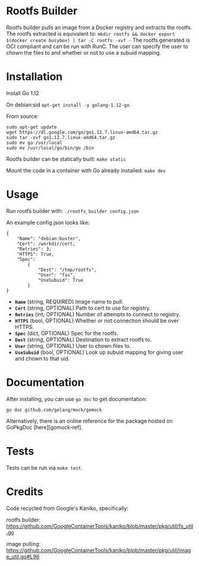 Rootfs Builder
======
Rootfs builder pulls an image from a Docker registry and extracts the rootfs.
The rootfs extracted is equivalent to:
`mkdir rootfs && docker export $(docker create busybox) | tar -C rootfs -xvf -`
The rootfs generated is OCI compliant and can be run with RunC.  The user can
specify the user to chown the files to and whether or not to use a subuid mapping.

Installation
=====
Install Go 1.12

On debian:sid
`apt-get install -y golang-1.12-go`.

From source:
```
sudo apt-get update
wget https://dl.google.com/go/go1.12.7.linux-amd64.tar.gz
sudo tar -xvf go1.12.7.linux-amd64.tar.gz
sudo mv go /usr/local
sudo mv /usr/local/go/bin/go /bin
```

Rootfs builder can be statically built:
`make static`

Mount the code in a container with Go already installed:
`make dev`

Usage
=====
Run rootfs builder with:
`./rootfs_builder config.json`

An example config.json looks like:
```
{
    "Name": "debian:buster",
    "Cert": /workdir/cert,
    "Retries": 3,
    "HTTPS": True,
    "Spec":
        {
            "Dest": "/tmp/rootfs",
            "User": "fas",
            "UseSubuid": True
        }
}
```
* **`Name`** (string, REQUIRED) Image name to pull.
* **`Cert`** (string, OPTIONAL) Path to cert to use for registry.
* **`Retries`** (int, OPTIONAL) Number of attempts to connect to registry.
* **`HTTPS`** (bool, OPTIONAL) Whether or not connection should be over HTTPS.
* **`Spec`** (dict, OPTIONAL) Spec for the rootfs.
* **`Dest`** (string, OPTIONAL) Destination to extract rootfs to.
* **`User`** (string, OPTIONAL) User to chown files to.
* **`UseSubuid`** (bool, OPTIONAL) Look up subuid mapping for giving user and chown to that uid.

Documentation
=====
After installing, you can use `go doc` to get documentation:

    go doc github.com/golang/mock/gomock

Alternatively, there is an online reference for the package hosted on GoPkgDoc
[here][gomock-ref].

Tests
=====
Tests can be run via `make test`.

Credits
=====
Code recycled from Google's Kaniko, specifically:

rootfs builder:
https://github.com/GoogleContainerTools/kaniko/blob/master/pkg/util/fs_util.go

image pulling:
https://github.com/GoogleContainerTools/kaniko/blob/master/pkg/util/image_util.go#L96

